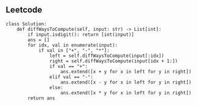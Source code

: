 ## Leetcode
```
class Solution:
    def diffWaysToCompute(self, input: str) -> List[int]:
        if input.isdigit(): return [int(input)]
        ans = []
        for idx, val in enumerate(input):
            if val in ["+", "-", "*"]:
                left = self.diffWaysToCompute(input[:idx])
                right = self.diffWaysToCompute(input[idx + 1:])
                if val == "+":
                    ans.extend([x + y for x in left for y in right])
                elif val == "-":
                    ans.extend([x - y for x in left for y in right])
                else:
                    ans.extend([x * y for x in left for y in right])
        return ans
```
        
        
        
        
        
        
        
        
        
        
        
        

